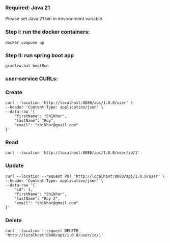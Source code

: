 ### Required: Java 21

Please set Java 21 bin in environment variable.

### Step I: run the docker containers:

`docker compose up`

### Step II: run spring boot app

`gradlew.bat bootRun`

### user-service CURLs:

### Create

    curl --location 'http://localhost:8080/api/1.0.0/user' \
    --header 'Content-Type: application/json' \
    --data-raw '{
        "firstName": "Shikhor",
        "lastName": "Roy",
        "email": "shikhor@gmail.com"
    }'

### Read

    curl --location 'http://localhost:8080/api/1.0.0/user/id/1'

### Update

    curl --location --request PUT 'http://localhost:8080/api/1.0.0/user' \
    --header 'Content-Type: application/json' \
    --data-raw '{
        "id": 1,
        "firstName": "Shikhor",
        "lastName": "Roy 2",
        "email": "shikhor@gmail.com"
    }'

### Delete

    curl --location --request DELETE 'http://localhost:8080/api/1.0.0/user/id/1'